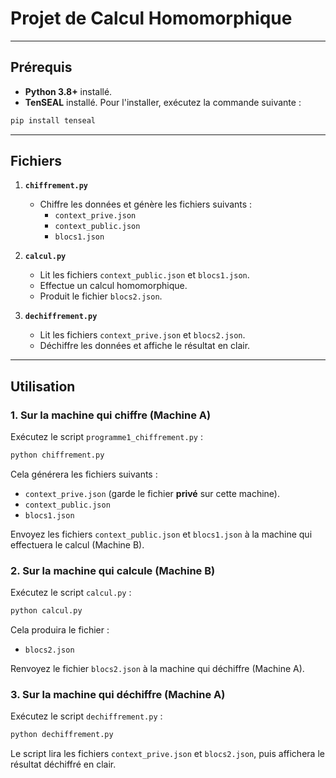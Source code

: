 # Projet de Calcul Homomorphique

---

## Prérequis

- **Python 3.8+** installé.
- **TenSEAL** installé. Pour l'installer, exécutez la commande suivante :

```bash
pip install tenseal
```

---

## Fichiers

1. **`chiffrement.py`**
   - Chiffre les données et génère les fichiers suivants :
     - `context_prive.json`
     - `context_public.json`
     - `blocs1.json`

2. **`calcul.py`**
   - Lit les fichiers `context_public.json` et `blocs1.json`.
   - Effectue un calcul homomorphique.
   - Produit le fichier `blocs2.json`.

3. **`dechiffrement.py`**
   - Lit les fichiers `context_prive.json` et `blocs2.json`.
   - Déchiffre les données et affiche le résultat en clair.

---

## Utilisation

### 1. Sur la machine qui chiffre (Machine A)

Exécutez le script `programme1_chiffrement.py` :

```bash
python chiffrement.py
```

Cela générera les fichiers suivants :
- `context_prive.json` (garde le fichier **privé** sur cette machine).
- `context_public.json`
- `blocs1.json`

Envoyez les fichiers `context_public.json` et `blocs1.json` à la machine qui effectuera le calcul (Machine B).

### 2. Sur la machine qui calcule (Machine B)

Exécutez le script `calcul.py` :

```bash
python calcul.py
```

Cela produira le fichier :
- `blocs2.json`

Renvoyez le fichier `blocs2.json` à la machine qui déchiffre (Machine A).

### 3. Sur la machine qui déchiffre (Machine A)

Exécutez le script `dechiffrement.py` :

```bash
python dechiffrement.py
```

Le script lira les fichiers `context_prive.json` et `blocs2.json`, puis affichera le résultat déchiffré en clair.

